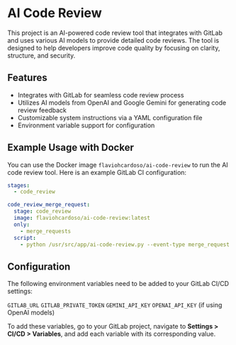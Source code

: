# AI Code Review

This project is an AI-powered code review tool that integrates with GitLab and uses various AI models to provide detailed code reviews. The tool is designed to help developers improve code quality by focusing on clarity, structure, and security.

## Features
- Integrates with GitLab for seamless code review process
- Utilizes AI models from OpenAI and Google Gemini for generating code review feedback
- Customizable system instructions via a YAML configuration file
- Environment variable support for configuration

## Example Usage with Docker

You can use the Docker image `flaviohcardoso/ai-code-review` to run the AI code review tool. Here is an example GitLab CI configuration:

```yaml
stages:
  - code_review

code_review_merge_request:
  stage: code_review
  image: flaviohcardoso/ai-code-review:latest
  only:
    - merge_requests
  script:
    - python /usr/src/app/ai-code-review.py --event-type merge_request --merge-request-id $CI_MERGE_REQUEST_IID
```

## Configuration
The following environment variables need to be added to your GitLab CI/CD settings:

`GITLAB_URL`
`GITLAB_PRIVATE_TOKEN`
`GEMINI_API_KEY`
`OPENAI_API_KEY` (if using OpenAI models)

To add these variables, go to your GitLab project, navigate to **Settings > CI/CD > Variables**, and add each variable with its corresponding value.
